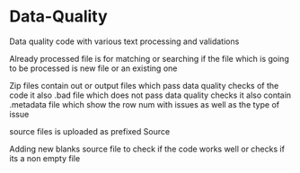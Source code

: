 # Data-Quality
Data quality code with various text processing and validations 

Already processed file is for matching or searching if the file which is going to be processed is new file or an existing one 

Zip files contain out or output  files which pass data quality checks of the code 
it also .bad file which does not pass data quality checks 
it also contain .metadata file which show the row num with issues as well as the type of issue

source files is uploaded as prefixed Source

Adding new blanks source file to check if the code works well or checks if its a non empty file 


